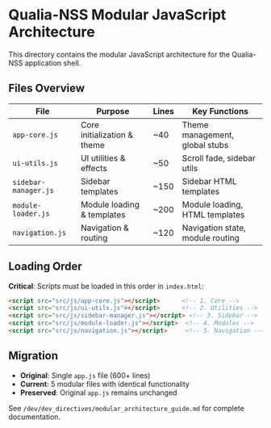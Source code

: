 # Qualia-NSS Modular JavaScript Architecture

This directory contains the modular JavaScript architecture for the Qualia-NSS application shell.

## Files Overview

| File | Purpose | Lines | Key Functions |
|------|---------|-------|---------------|
| `app-core.js` | Core initialization & theme | ~40 | Theme management, global stubs |
| `ui-utils.js` | UI utilities & effects | ~50 | Scroll fade, sidebar utils |
| `sidebar-manager.js` | Sidebar templates | ~150 | Sidebar HTML templates |
| `module-loader.js` | Module loading & templates | ~200 | Module loading, HTML templates |
| `navigation.js` | Navigation & routing | ~120 | Navigation state, module routing |

## Loading Order

**Critical**: Scripts must be loaded in this order in `index.html`:

```html
<script src="src/js/app-core.js"></script>      <!-- 1. Core -->
<script src="src/js/ui-utils.js"></script>      <!-- 2. Utilities -->
<script src="src/js/sidebar-manager.js"></script> <!-- 3. Sidebar -->
<script src="src/js/module-loader.js"></script>  <!-- 4. Modules -->
<script src="src/js/navigation.js"></script>     <!-- 5. Navigation -->
```

## Migration

- **Original**: Single `app.js` file (600+ lines)
- **Current**: 5 modular files with identical functionality
- **Preserved**: Original `app.js` remains unchanged

See `/dev/dev_directives/modular_architecture_guide.md` for complete documentation.